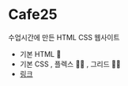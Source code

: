 # Cafe25
수업시간에 만든 HTML CSS 웹사이트

+ 기본 HTML 🤢
+ 기본 CSS , 플렉스 🐱‍👤 , 그리드 🐱‍👓
+ [링크](https://maleeang.github.io/Cafe25/)